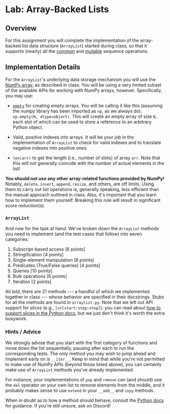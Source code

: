 # Lab: Array-Backed Lists

## Overview

For this assignment you will complete the implementation of the array-backed list data structure (`ArrayList`) started during class, so that it supports (nearly) all the [common](https://docs.python.org/3/library/stdtypes.html#common-sequence-operations) and [mutable](https://docs.python.org/3/library/stdtypes.html#mutable-sequence-types) sequence operations.


## Implementation Details

For the `ArrayList`'s underlying data storage mechanism you will use the [NumPy array](https://numpy.org/doc/stable/reference/arrays.html), as described in class. You will be using a very limited subset of the available APIs for working with NumPy arrays, however. Specifically, you may use:

- [`empty`](https://numpy.org/doc/stable/reference/generated/numpy.empty.html) for creating empty arrays. You will be calling it like this (assuming the numpy library has been imported as `np`, as we always do): `np.empty(N, dtype=object)`. This will create an empty array of size `N`, each slot of which can be used to store a reference to an arbitrary Python object.

- Valid, *positive* indexes into arrays. It will be your job in the implementation of `ArrayList` to check for valid indexes and to translate negative indexes into positive ones.

- `len(arr)` to get the length (i.e., number of slots) of array `arr`. Note that this will not generally coincide with the number of actual elements in the list!

**You should not use any other array-related functions provided by NumPy!** Notably, `delete`, `insert`, `append`, `resize`, and others, are off limits. Using them to carry out list operations is, generally speaking, less efficient than the manual approach outlined in class. Also, it's important that you learn how to implement them yourself. Breaking this rule will result in significant score reduction(s).


### `ArrayList`

And now for the task at hand. We've broken down the `ArrayList` methods you need to implement (and the test cases that follow) into seven categories:

1. Subscript-based access [6 points]
2. Stringification [4 points]
3. Single-element manipulation [8 points]
4. Predicates (True/False queries) [4 points]
5. Queries [10 points]
6. Bulk operations [6 points]
7. Iteration [2 points]

All told, there are 21 methods --- a handful of which we implemented together in class --- whose behavior are specified in their docstrings. Stubs for all the methods are found in `arraylist.py`. Note that we left out API support for *slices* (e.g., `lst[start:stop:step]`); you can read about [how to support slices in the Python docs](https://docs.python.org/3/reference/datamodel.html#object.__length_hint__), but we just don't think it's worth the extra busywork.


### Hints / Advice

We strongly advise that you start with the first category of functions and move down the list sequentially, pausing after each to run the corresponding tests. The only method you may wish to jump ahead and implement early on is `__iter__`. Keep in mind that while you're not permitted to make use of NumPy APIs (beyond those listed above), you can certainly make use of `ArrayList` methods you've already implemented.

For instance, your implementations of `pop` and `remove` can (and should) use the `del` operator on your own list to remove elements from the middle, and it probably makes sense to use `extend` in your `__add__` and `copy` methods.

When in doubt as to how a method should behave, consult the [Python docs](https://docs.python.org/3/library/stdtypes.html#common-sequence-operations) for guidance. If you're still unsure, ask on Discord!
